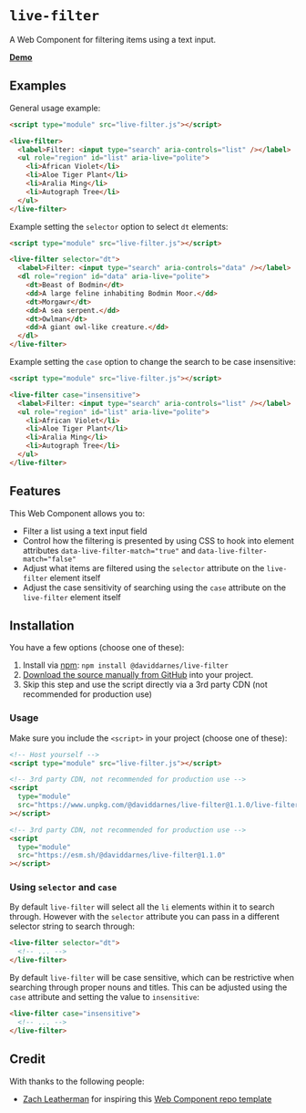 # `live-filter`

A Web Component for filtering items using a text input.

**[Demo](https://daviddarnes.github.io/live-filter/demo.html)**

## Examples

General usage example:

```html
<script type="module" src="live-filter.js"></script>

<live-filter>
  <label>Filter: <input type="search" aria-controls="list" /></label>
  <ul role="region" id="list" aria-live="polite">
    <li>African Violet</li>
    <li>Aloe Tiger Plant</li>
    <li>Aralia Ming</li>
    <li>Autograph Tree</li>
  </ul>
</live-filter>
```

Example setting the `selector` option to select `dt` elements:

```html
<script type="module" src="live-filter.js"></script>

<live-filter selector="dt">
  <label>Filter: <input type="search" aria-controls="data" /></label>
  <dl role="region" id="data" aria-live="polite">
    <dt>Beast of Bodmin</dt>
    <dd>A large feline inhabiting Bodmin Moor.</dd>
    <dt>Morgawr</dt>
    <dd>A sea serpent.</dd>
    <dt>Owlman</dt>
    <dd>A giant owl-like creature.</dd>
  </dl>
</live-filter>
```

Example setting the `case` option to change the search to be case insensitive:

```html
<script type="module" src="live-filter.js"></script>

<live-filter case="insensitive">
  <label>Filter: <input type="search" aria-controls="list" /></label>
  <ul role="region" id="list" aria-live="polite">
    <li>African Violet</li>
    <li>Aloe Tiger Plant</li>
    <li>Aralia Ming</li>
    <li>Autograph Tree</li>
  </ul>
</live-filter>
```

## Features

This Web Component allows you to:

- Filter a list using a text input field
- Control how the filtering is presented by using CSS to hook into element attributes `data-live-filter-match="true"` and `data-live-filter-match="false"`
- Adjust what items are filtered using the `selector` attribute on the `live-filter` element itself
- Adjust the case sensitivity of searching using the `case` attribute on the `live-filter` element itself

## Installation

You have a few options (choose one of these):

1. Install via [npm](https://www.npmjs.com/package/@daviddarnes/live-filter): `npm install @daviddarnes/live-filter`
1. [Download the source manually from GitHub](https://github.com/daviddarnes/live-filter/releases) into your project.
1. Skip this step and use the script directly via a 3rd party CDN (not recommended for production use)

### Usage

Make sure you include the `<script>` in your project (choose one of these):

```html
<!-- Host yourself -->
<script type="module" src="live-filter.js"></script>
```

```html
<!-- 3rd party CDN, not recommended for production use -->
<script
  type="module"
  src="https://www.unpkg.com/@daviddarnes/live-filter@1.1.0/live-filter.js"
></script>
```

```html
<!-- 3rd party CDN, not recommended for production use -->
<script
  type="module"
  src="https://esm.sh/@daviddarnes/live-filter@1.1.0"
></script>
```

### Using `selector` and `case`

By default `live-filter` will select all the `li` elements within it to search through. However with the `selector` attribute you can pass in a different selector string to search through:

```html
<live-filter selector="dt">
  <!-- ... -->
</live-filter>
```

By default `live-filter` will be case sensitive, which can be restrictive when searching through proper nouns and titles. This can be adjusted using the `case` attribute and setting the value to `insensitive`:

```html
<live-filter case="insensitive">
  <!-- ... -->
</live-filter>
```

## Credit

With thanks to the following people:

- [Zach Leatherman](https://zachleat.com) for inspiring this [Web Component repo template](https://github.com/daviddarnes/component-template)
